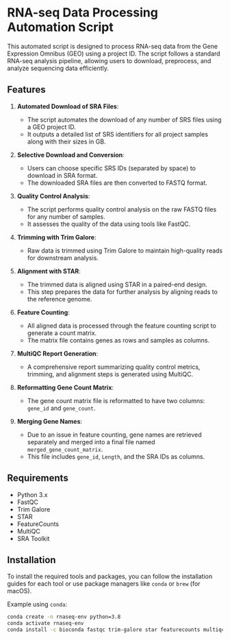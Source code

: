 # RNA-seq Data Processing Automation Script

This automated script is designed to process RNA-seq data from the Gene Expression Omnibus (GEO) using a project ID. The script follows a standard RNA-seq analysis pipeline, allowing users to download, preprocess, and analyze sequencing data efficiently.

## Features

1. **Automated Download of SRA Files**:
    - The script automates the download of any number of SRS files using a GEO project ID.
    - It outputs a detailed list of SRS identifiers for all project samples along with their sizes in GB.

2. **Selective Download and Conversion**:
    - Users can choose specific SRS IDs (separated by space) to download in SRA format.
    - The downloaded SRA files are then converted to FASTQ format.

3. **Quality Control Analysis**:
    - The script performs quality control analysis on the raw FASTQ files for any number of samples.
    - It assesses the quality of the data using tools like FastQC.

4. **Trimming with Trim Galore**:
    - Raw data is trimmed using Trim Galore to maintain high-quality reads for downstream analysis.

5. **Alignment with STAR**:
    - The trimmed data is aligned using STAR in a paired-end design.
    - This step prepares the data for further analysis by aligning reads to the reference genome.

6. **Feature Counting**:
    - All aligned data is processed through the feature counting script to generate a count matrix.
    - The matrix file contains genes as rows and samples as columns.

7. **MultiQC Report Generation**:
    - A comprehensive report summarizing quality control metrics, trimming, and alignment steps is generated using MultiQC.

8. **Reformatting Gene Count Matrix**:
    - The gene count matrix file is reformatted to have two columns: `gene_id` and `gene_count`.

9. **Merging Gene Names**:
    - Due to an issue in feature counting, gene names are retrieved separately and merged into a final file named `merged_gene_count_matrix`.
    - This file includes `gene_id`, `Length`, and the SRA IDs as columns.

## Requirements

- Python 3.x
- FastQC
- Trim Galore
- STAR
- FeatureCounts
- MultiQC
- SRA Toolkit

## Installation

To install the required tools and packages, you can follow the installation guides for each tool or use package managers like `conda` or `brew` (for macOS).

Example using `conda`:

```bash
conda create -n rnaseq-env python=3.8
conda activate rnaseq-env
conda install -c bioconda fastqc trim-galore star featurecounts multiqc sra-tools